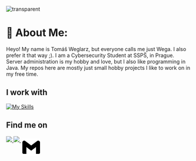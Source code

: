 ![transparent](https://capsule-render.vercel.app/api?type=transparent&fontColor=cf9904&text=Tomáš%20Weglarz&height=200&fontSize=60&desc=Programmer%20and%20SysAdmin&descAlignY=75&descAlign=60)

# 💫 About Me:
Heyo! My name is Tomáš Weglarz, but everyone calls me just Wega. I also prefer it that way ;). I am a Cybersecurity Student at SSPŠ, in Prague. Server administration is my hobby and love, but I also like programming in Java. My repos here are mostly just small hobby projects I like to work on in my free time. 

## I work with
[![My Skills](https://skillicons.dev/icons?i=bash,cs,cloudflare,docker,git,github,gradle,java,linux,maven,mysql,rabbitmq,redis,regex)](https://skillicons.dev)

## Find me on 
<p align="left">
  <a href="/discord.txt">
    <img src="https://skillicons.dev/icons?i=discord"/>
  </a>
  <a href="https://www.instagram.com/weglousek/">
    <img src="https://skillicons.dev/icons?i=instagram"/>
  </a>
  <a href="mailto:tomous.wega@gmail.com">
    <img src="svg/gmail.svg" alt="gmail" style="vertical-align:top; margin:6px 4px">
  </a>  
</p>
